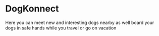 # DogKonnect
Here you can meet new and interesting dogs nearby as well board your dogs in safe hands while you travel or go on vacation
